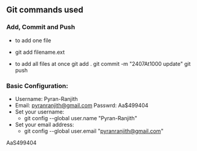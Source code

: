 ## Git commands used
### Add, Commit and Push
- to add one file
- git add filename.ext 

- to add all files at once
git add . 
git commit -m "2407At1000 update" 
git push 

### Basic Configuration:
- Username: Pyran-Ranjith 
- Email: pyranranjith@gmail.com  Passwrd: Aa$499404
- Set your username:
    - git config --global user.name "Pyran-Ranjith"
- Set your email address:
    - git config --global user.email "pyranranjith@gmail.com"

AaS499404